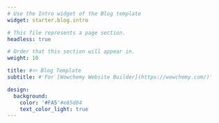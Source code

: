 ```yaml
---
# Use the Intro widget of the Blog template
widget: starter.blog.intro

# This file represents a page section.
headless: true

# Order that this section will appear in.
weight: 10

title: #✏️ Blog Template
subtitle: #'For [Wowchemy Website Builder](https://wowchemy.com/)'

design:
  background:
    color: '#FA5'#e85d04
    text_color_light: true
---
```

